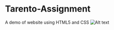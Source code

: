 # Tarento-Assignment
A demo of website using HTML5 and CSS
![Alt text](https://ibb.co/n0H2WYJ "Optional title")
